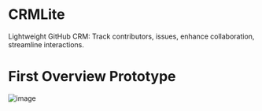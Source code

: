 # CRMLite
 Lightweight GitHub CRM: Track contributors, issues, enhance collaboration, streamline interactions.

# First Overview Prototype
![image](https://github.com/Otherwa/CRMLite/assets/67428572/fc2361df-3e3e-4ea7-ad8b-60284a4356fc)
